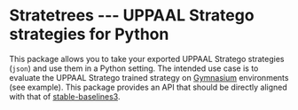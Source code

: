 # Stratetrees --- UPPAAL Stratego strategies for Python

This package allows you to take your exported UPPAAL Stratego strategies
(`json`) and use them in a Python setting. The intended use case is to evaluate
the UPPAAL Stratego trained strategy on [Gymnasium][1] environments (see
example). This package provides an API that should be directly aligned with that
of [stable-baselines3][2].

[1]: https://github.com/Farama-Foundation/Gymnasium
[2]: https://github.com/DLR-RM/stable-baselines3
